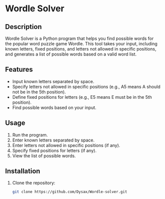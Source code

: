 # Wordle Solver

## Description

Wordle Solver is a Python program that helps you find possible words for the popular word puzzle game Wordle. This tool takes your input, including known letters, fixed positions, and letters not allowed in specific positions, and generates a list of possible words based on a valid word list.

## Features

- Input known letters separated by space.
- Specify letters not allowed in specific positions (e.g., A5 means A should not be in the 5th position).
- Define fixed positions for letters (e.g., E5 means E must be in the 5th position).
- Find possible words based on your input.

## Usage

1. Run the program.
2. Enter known letters separated by space.
3. Enter letters not allowed in specific positions (if any).
4. Specify fixed positions for letters (if any).
5. View the list of possible words.

## Installation

1. Clone the repository:

   ```bash
   git clone https://github.com/Dysax/Wordle-solver.git
